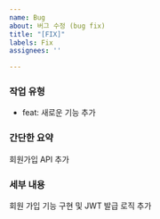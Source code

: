 ```yaml
---
name: Bug
about: 버그 수정 (bug fix)
title: "[FIX]"
labels: Fix
assignees: ''

---
```


### 작업 유형
- feat: 새로운 기능 추가

### 간단한 요약
회원가입 API 추가

### 세부 내용
회원 가입 기능 구현 및 JWT 발급 로직 추가
